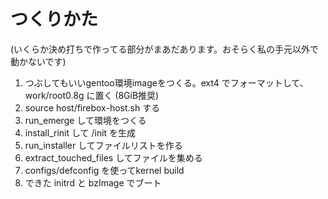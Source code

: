 # つくりかた
(いくらか決め打ちで作ってる部分がまあだあります。おそらく私の手元以外で動かないです)

1. つぶしてもいいgentoo環境imageをつくる。ext4 でフォーマットして、work/root0.8g に置く (8GiB推奨)
2. source host/firebox-host.sh する
3. run_emerge して環境をつくる
4. install_rinit して /init を生成
5. run_installer してファイルリストを作る
6. extract_touched_files してファイルを集める
7. configs/defconfig を使ってkernel build 
10. できた initrd と bzImage でブート
